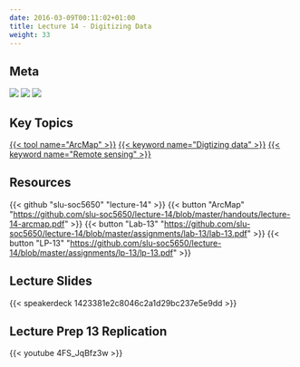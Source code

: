 ```yaml
---
date: 2016-03-09T00:11:02+01:00
title: Lecture 14 - Digitizing Data
weight: 33
---
```


## Meta
![](https://img.shields.io/badge/semester-spring%202018-orange.svg) 
![](https://img.shields.io/badge/release-lecture-orange.svg) 
[![](https://img.shields.io/badge/last%20update-2018--04--27-brightgreen.svg)](https://github.com/slu-soc5650/lecture-11/blob/master/NEWS_SITE.md)

## Key Topics
[{{< tool name="ArcMap" >}}](/topic-index/#a-d)
[{{< keyword name="Digtizing data" >}}](/topic-index/#a-d)
[{{< keyword name="Remote sensing" >}}](/topic-index/#q-t)

## Resources

{{< github "slu-soc5650" "lecture-14" >}}
{{< button "ArcMap" "https://github.com/slu-soc5650/lecture-14/blob/master/handouts/lecture-14-arcmap.pdf" >}}
{{< button "Lab-13" "https://github.com/slu-soc5650/lecture-14/blob/master/assignments/lab-13/lab-13.pdf" >}}
{{< button "LP-13" "https://github.com/slu-soc5650/lecture-14/blob/master/assignments/lp-13/lp-13.pdf" >}}

## Lecture Slides
<p> </p>
{{< speakerdeck 1423381e2c8046c2a1d29bc237e5e9dd >}}

## Lecture Prep 13 Replication
<p> </p>
{{< youtube 4FS_JqBfz3w >}}
